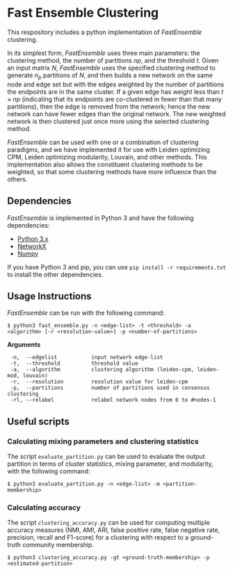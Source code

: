 # Fast Ensemble Clustering

This respository includes a python implementation of *FastEnsemble* clustering. 


In its simplest form, *FastEnsemble* uses three main parameters: the clustering method, the number of partitions $np$, and the threshold $t$. Given an input matrix $N$, *FastEnsemble* uses the specified clustering method to generate $n_p$ partitions of $N$, and then builds a new network on the same node and edge set but with the edges weighted by the number of partitions the endpoints are in the same cluster. If a given edge has weight less than $t \times np$ (indicating that its endpoints are co-clustered in fewer than that many partitions), then the edge is removed from the network; hence the new network can have fewer edges than the original network.   The new weighted network is then clustered just once more using the selected clustering method.

*FastEnsemble* can be used with one or a combination of clustering paradigms, and we have implemented it for use with Leiden optimizing CPM, Leiden optimizing modularity, Louvain, and other methods. This implementation also allows the constituent clustering methods to be weighted, so that some clustering methods have more influence than the others.

## Dependencies
*FastEnsemble* is implemented in Python 3 and have the following dependencies:
- [Python 3.x](https://www.python.org)
- [NetworkX](https://networkx.org)
- [Numpy](https://numpy.org)

If you have Python 3 and pip, you can use `pip install -r requirements.txt` to install the other dependencies. 

## Usage Instructions
*FastEnsemble* can be run with the following command:
```
$ python3 fast_ensemble.py -n <edge-list> -t <threshold> -a <algorithm> [-r <resolution-value>] -p <number-of-partitions>
```
**Arguments**
```
 -n,  --edgelist           input network edge-list
 -t,  --threshold          threshold value
 -a,  --algorithm          clustering algorithm (leiden-cpm, leiden-mod, louvain)
 -r,  --resolution         resolution value for leiden-cpm
 -p,  --partitions         number of partitions used in consensus clustering
 -rl, --relabel            relabel network nodes from 0 to #nodes-1
```

## Useful scripts

### Calculating mixing parameters and clustering statistics
The script `evaluate_partition.py` can be used to evaluate the output partition in terms of cluster statistics, mixing parameter, and modularity, with the following command:
```
$ python3 evaluate_partition.py -n <edge-list> -m <partition-membership>
```

### Calculating accuracy
The script `clustering_accuracy.py` can be used for computing multiple accuracy measures (NMI, AMI, ARI, false positive rate, false negative rate, precision, recall and F1-score) for a clustering with respect to a ground-truth community membership. 
```
$ python3 clustering_accuracy.py -gt <ground-truth-membership> -p <estimated-partition>
```

